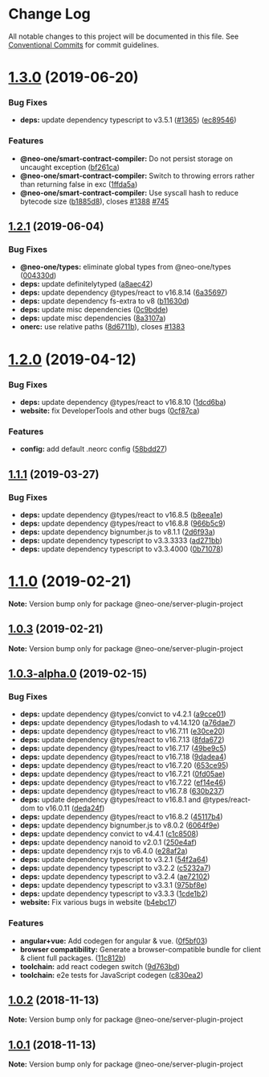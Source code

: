 # Change Log

All notable changes to this project will be documented in this file.
See [Conventional Commits](https://conventionalcommits.org) for commit guidelines.

# [1.3.0](https://github.com/neo-one-suite/neo-one/compare/@neo-one/server-plugin-project@1.2.1...@neo-one/server-plugin-project@1.3.0) (2019-06-20)


### Bug Fixes

* **deps:** update dependency typescript to v3.5.1 ([#1365](https://github.com/neo-one-suite/neo-one/issues/1365)) ([ec89546](https://github.com/neo-one-suite/neo-one/commit/ec89546))


### Features

* **@neo-one/smart-contract-compiler:** Do not persist storage on uncaught exception ([bf261ca](https://github.com/neo-one-suite/neo-one/commit/bf261ca))
* **@neo-one/smart-contract-compiler:** Switch to throwing errors rather than returning false in exc ([1ffda5a](https://github.com/neo-one-suite/neo-one/commit/1ffda5a))
* **@neo-one/smart-contract-compiler:** Use syscall hash to reduce bytecode size ([b1885d8](https://github.com/neo-one-suite/neo-one/commit/b1885d8)), closes [#1388](https://github.com/neo-one-suite/neo-one/issues/1388) [#745](https://github.com/neo-one-suite/neo-one/issues/745)





## [1.2.1](https://github.com/neo-one-suite/neo-one/compare/@neo-one/server-plugin-project@1.2.0...@neo-one/server-plugin-project@1.2.1) (2019-06-04)


### Bug Fixes

* **@neo-one/types:** eliminate global types from @neo-one/types ([004330d](https://github.com/neo-one-suite/neo-one/commit/004330d))
* **deps:** update definitelytyped ([a8aec42](https://github.com/neo-one-suite/neo-one/commit/a8aec42))
* **deps:** update dependency @types/react to v16.8.14 ([6a35697](https://github.com/neo-one-suite/neo-one/commit/6a35697))
* **deps:** update dependency fs-extra to v8 ([b11630d](https://github.com/neo-one-suite/neo-one/commit/b11630d))
* **deps:** update misc dependencies ([0c9bdde](https://github.com/neo-one-suite/neo-one/commit/0c9bdde))
* **deps:** update misc dependencies ([8a3107a](https://github.com/neo-one-suite/neo-one/commit/8a3107a))
* **onerc:** use relative paths ([8d6711b](https://github.com/neo-one-suite/neo-one/commit/8d6711b)), closes [#1383](https://github.com/neo-one-suite/neo-one/issues/1383)





# [1.2.0](https://github.com/neo-one-suite/neo-one/compare/@neo-one/server-plugin-project@1.1.1...@neo-one/server-plugin-project@1.2.0) (2019-04-12)


### Bug Fixes

* **deps:** update dependency @types/react to v16.8.10 ([1dcd6ba](https://github.com/neo-one-suite/neo-one/commit/1dcd6ba))
* **website:** fix DeveloperTools and other bugs ([0cf87ca](https://github.com/neo-one-suite/neo-one/commit/0cf87ca))


### Features

* **config:** add default .neorc config ([58bdd27](https://github.com/neo-one-suite/neo-one/commit/58bdd27))





## [1.1.1](https://github.com/neo-one-suite/neo-one/compare/@neo-one/server-plugin-project@1.1.0...@neo-one/server-plugin-project@1.1.1) (2019-03-27)


### Bug Fixes

* **deps:** update dependency @types/react to v16.8.5 ([b8eea1e](https://github.com/neo-one-suite/neo-one/commit/b8eea1e))
* **deps:** update dependency @types/react to v16.8.8 ([966b5c9](https://github.com/neo-one-suite/neo-one/commit/966b5c9))
* **deps:** update dependency bignumber.js to v8.1.1 ([2d6f93a](https://github.com/neo-one-suite/neo-one/commit/2d6f93a))
* **deps:** update dependency typescript to v3.3.3333 ([ad271bb](https://github.com/neo-one-suite/neo-one/commit/ad271bb))
* **deps:** update dependency typescript to v3.3.4000 ([0b71078](https://github.com/neo-one-suite/neo-one/commit/0b71078))





# [1.1.0](https://github.com/neo-one-suite/neo-one/compare/@neo-one/server-plugin-project@1.0.3...@neo-one/server-plugin-project@1.1.0) (2019-02-21)

**Note:** Version bump only for package @neo-one/server-plugin-project





## [1.0.3](https://github.com/neo-one-suite/neo-one/compare/@neo-one/server-plugin-project@1.0.3-alpha.0...@neo-one/server-plugin-project@1.0.3) (2019-02-21)

**Note:** Version bump only for package @neo-one/server-plugin-project





## [1.0.3-alpha.0](https://github.com/neo-one-suite/neo-one/compare/@neo-one/server-plugin-project@1.0.2...@neo-one/server-plugin-project@1.0.3-alpha.0) (2019-02-15)


### Bug Fixes

* **deps:** update dependency @types/convict to v4.2.1 ([a9cce01](https://github.com/neo-one-suite/neo-one/commit/a9cce01))
* **deps:** update dependency @types/lodash to v4.14.120 ([a76dae7](https://github.com/neo-one-suite/neo-one/commit/a76dae7))
* **deps:** update dependency @types/react to v16.7.11 ([e30ce20](https://github.com/neo-one-suite/neo-one/commit/e30ce20))
* **deps:** update dependency @types/react to v16.7.13 ([8fda672](https://github.com/neo-one-suite/neo-one/commit/8fda672))
* **deps:** update dependency @types/react to v16.7.17 ([49be9c5](https://github.com/neo-one-suite/neo-one/commit/49be9c5))
* **deps:** update dependency @types/react to v16.7.18 ([9dadea4](https://github.com/neo-one-suite/neo-one/commit/9dadea4))
* **deps:** update dependency @types/react to v16.7.20 ([653ce95](https://github.com/neo-one-suite/neo-one/commit/653ce95))
* **deps:** update dependency @types/react to v16.7.21 ([0fd05ae](https://github.com/neo-one-suite/neo-one/commit/0fd05ae))
* **deps:** update dependency @types/react to v16.7.22 ([ef14e46](https://github.com/neo-one-suite/neo-one/commit/ef14e46))
* **deps:** update dependency @types/react to v16.7.8 ([630b237](https://github.com/neo-one-suite/neo-one/commit/630b237))
* **deps:** update dependency @types/react to v16.8.1 and @types/react-dom to v16.0.11 ([deda24f](https://github.com/neo-one-suite/neo-one/commit/deda24f))
* **deps:** update dependency @types/react to v16.8.2 ([45117b4](https://github.com/neo-one-suite/neo-one/commit/45117b4))
* **deps:** update dependency bignumber.js to v8.0.2 ([6064f9e](https://github.com/neo-one-suite/neo-one/commit/6064f9e))
* **deps:** update dependency convict to v4.4.1 ([c1c8508](https://github.com/neo-one-suite/neo-one/commit/c1c8508))
* **deps:** update dependency nanoid to v2.0.1 ([250e4af](https://github.com/neo-one-suite/neo-one/commit/250e4af))
* **deps:** update dependency rxjs to v6.4.0 ([e28af2a](https://github.com/neo-one-suite/neo-one/commit/e28af2a))
* **deps:** update dependency typescript to v3.2.1 ([54f2a64](https://github.com/neo-one-suite/neo-one/commit/54f2a64))
* **deps:** update dependency typescript to v3.2.2 ([c5232a7](https://github.com/neo-one-suite/neo-one/commit/c5232a7))
* **deps:** update dependency typescript to v3.2.4 ([ae72102](https://github.com/neo-one-suite/neo-one/commit/ae72102))
* **deps:** update dependency typescript to v3.3.1 ([975bf8e](https://github.com/neo-one-suite/neo-one/commit/975bf8e))
* **deps:** update dependency typescript to v3.3.3 ([1cde1b2](https://github.com/neo-one-suite/neo-one/commit/1cde1b2))
* **website:** Fix various bugs in website ([b4ebc17](https://github.com/neo-one-suite/neo-one/commit/b4ebc17))


### Features

* **angular+vue:** Add codegen for angular & vue. ([0f5bf03](https://github.com/neo-one-suite/neo-one/commit/0f5bf03))
* **browser compatibility:** Generate a browser-compatible bundle for client & client full packages. ([11c812b](https://github.com/neo-one-suite/neo-one/commit/11c812b))
* **toolchain:** add react codegen switch ([9d763bd](https://github.com/neo-one-suite/neo-one/commit/9d763bd))
* **toolchain:** e2e tests for JavaScript codegen ([c830ea2](https://github.com/neo-one-suite/neo-one/commit/c830ea2))





## [1.0.2](https://github.com/neo-one-suite/neo-one/compare/@neo-one/server-plugin-project@1.0.1...@neo-one/server-plugin-project@1.0.2) (2018-11-13)

**Note:** Version bump only for package @neo-one/server-plugin-project





## [1.0.1](https://github.com/neo-one-suite/neo-one/compare/@neo-one/server-plugin-project@1.0.0...@neo-one/server-plugin-project@1.0.1) (2018-11-13)

**Note:** Version bump only for package @neo-one/server-plugin-project
